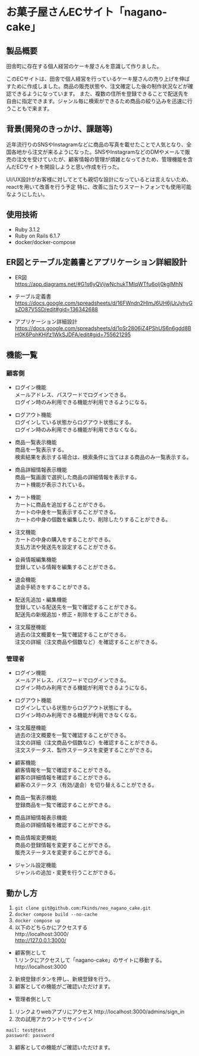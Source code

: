 # お菓子屋さんECサイト「nagano-cake」  

## 製品概要  
田舎町に存在する個人経営のケーキ屋さんを意識して作りました。  

このECサイトは、田舎で個人経営を行っているケーキ屋さんの売り上げを伸ばすために作成しました。商品の販売状態や、注文確定した後の制作状況などが確認できるようになっています。
また、複数の住所を登録できることで配送先を自由に指定できます。ジャンル毎に検索ができるため商品の絞り込みを迅速に行うこともで来ます。

## 背景(開発のきっかけ、課題等)  

近年流行りのSNSやInstagramなどに商品の写真を載せたことで人気となり、全国各地から注文が来るようになった。SNSやInstagramなどのDMやメールで販売の注文を受けていたが、顧客情報の管理が煩雑となってきため、管理機能を含んだECサイトを開設しようと思い作成を行った。

UI/UX設計がお客様に対してとても親切な設計になっているとは言えないため、reactを用いて改善を行う予定
特に、改善に当たりスマートフォンでも使用可能なようにしたい。

## 使用技術
- Ruby 3.1.2
- Ruby on Rails 6.1.7
- docker/docker-compose

## ER図とテーブル定義書とアプリケーション詳細設計
- ER図  
https://app.diagrams.net/#G1s6yQVijwNchukTMIqWTfu6oIj0kgIMhN

- テーブル定義書  
https://docs.google.com/spreadsheets/d/16FWndn2HlmJ6UH6jUrJyhyGsZO87V5SD/edit#gid=136342688

- アプリケーション詳細設計  
https://docs.google.com/spreadsheets/d/1oSr2806jZ4PShUS6n6gdd8BH0K6PohKHjfz1WkSJDFA/edit#gid=755621295

## 機能一覧
### 顧客側  
- ログイン機能  
メールアドレス、パスワードでログインできる。  
ログイン時のみ利用できる機能が利用できるようになる。  

- ログアウト機能   
ログインしている状態からログアウト状態にする。  
ログイン時のみ利用できる機能が利用できなくなる。  

- 商品一覧表示機能  
商品を一覧表示する。  
検索結果を表示する場合は、検索条件に当てはまる商品のみ一覧表示する。  

- 商品詳細情報表示機能  
商品一覧画面で選択した商品の詳細情報を表示する。  
カート機能が表示されている。   

- カート機能   
カートに商品を追加することができる。   
カートの中身を一覧表示することができる。  
カートの中身の個数を編集したり、削除したりすることができる。  

- 注文機能  
カートの中身の購入をすることができる。  
支払方法や発送先を設定することができる。  

- 会員情報編集機能  
登録している情報を編集することができる。  

- 退会機能   
退会手続きをすることができる。  

- 配送先追加・編集機能   
登録している配送先を一覧で確認することができる。  
配送先の新規追加・修正・削除をすることができる。  

- 注文履歴機能  
過去の注文概要を一覧で確認することができる。  
注文の詳細（注文商品や個数など）を確認することができる。   

### 管理者  
- ログイン機能  
メールアドレス、パスワードでログインできる。  
ログイン時のみ利用できる機能が利用できるようになる。  

- ログアウト機能   
ログインしている状態からログアウト状態にする。  
ログイン時のみ利用できる機能が利用できなくなる。  

- 注文履歴機能  
過去の注文概要を一覧で確認することができる。  
注文の詳細（注文商品や個数など）を確認することができる。  
注文ステータス、製作ステータスを変更することができる。   

- 顧客機能  
顧客情報を一覧で確認することができる。  
顧客の詳細情報を確認することができる。  
顧客のステータス（有効/退会）を切り替えることができる。  

- 商品一覧表示機能   
登録商品を一覧で確認することができる。  

-  商品詳細情報表示機能  
商品の詳細情報を確認することができる。  

- 商品情報変更機能  
商品の登録情報を変更することができる。  
販売ステータスを変更することができる。  

- ジャンル設定機能  
ジャンルの追加・変更を行うことができる。  

## 動かし方
1. ```git clone git@github.com:Fkinds/neo_nagano_cake.git```
2. ```docker compose build --no-cache```
3. ```docker compose up```
4. 以下のどちらかにアクセスする  
    http://localhost:3000/  
    http://127.0.0.1:3000/  

- 顧客側として  
1.リンクにアクセスして「nagano-cake」のサイトに移動する。  
    http://localhost:3000
2. 新規登録ボタンを押し、新規登録を行う。
3. 顧客としての機能がご確認いただけます。

- 管理者側として  
1. リンクよりwebアプリにアクセス
    http://localhost:3000/admins/sign_in
2. 次の試用アカウントでサインイン
 ```
 mail: test@test
 password: password
 ```
3. 顧客としての機能がご確認いただけます。

